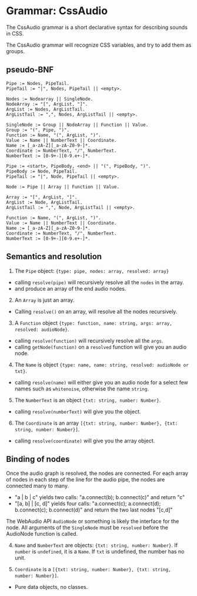 # Grammar: CssAudio

The CssAudio grammar is a short declarative syntax for describing sounds in CSS.

The CssAudio grammar will recognize CSS variables, and try to add them as groups.

## pseudo-BNF

```
Pipe := Nodes, PipeTail.
PipeTail := "|", Nodes, PipeTail || <empty>.

Nodes := Nodearray || SingleNode.
NodeArray := "[", ArgList, "]".
ArgList := Nodes, ArgListTail.
ArgListTail := ",", Nodes, ArgListTail || <empty>.

SingleNode := Group || NodeArray || Function || Value.
Group := "(", Pipe, ")".
Function := Name, "(", ArgList, ")".
Value := Name || NumberText || Coordinate.
Name := [_a-zA-Z][_a-zA-Z0-9-]*.
Coordinate := NumberText, "/", NumberText.
NumberText := [0-9+-][0-9.e+-]*.
```

```
Pipe := <start>, PipeBody, <end> || "(", PipeBody, ")".
PipeBody := Node, PipeTail.
PipeTail := "|", Node, PipeTail || <empty>.

Node := Pipe || Array || Function || Value.

Array := "[", ArgList, "]".
ArgList := Node, ArgListTail.
ArgListTail := ",", Node, ArgListTail || <empty>.

Function := Name, "(", ArgList, ")".
Value := Name || NumberText || Coordinate.
Name := [_a-zA-Z][_a-zA-Z0-9-]*.
Coordinate := NumberText, "/", NumberText.
NumberText := [0-9+-][0-9.e+-]*.
```

## Semantics and resolution

1. The `Pipe` object: `{type: pipe, nodes: array, resolved: array}`
 * calling `resolve(pipe)` will recursively resolve all the `nodes` in the array.
 * and produce an array of the end audio nodes.
 
2. An `Array` is just an array. 
 * Calling `resolve()` on an array, will resolve all the nodes recursively.

3. A `Function` object `{type: function, name: string, args: array, resolved: audioNode}`. 
 * calling `resolve(function)` will recursively resolve all the `args`.
 * calling `getNode(function)` on a `resolved` function will give you an audio node.
 
4. The `Name` is object `{type: name, name: string, resolved: audioNode or txt}`.
 * calling `resolve(name)` will either give you an audio node for a select few names such as `whitenoise`, otherwise the name `string`.

5. The `NumberText` is an object `{txt: string, number: Number}`. 
 * calling `resolve(numberText)` will give you the object.
 
6. The `Coordinate` is an array `[{txt: string, number: Number}, {txt: string, number: Number}]`. 
 * calling `resolve(coordinate)` will give you the array object.
 
## Binding of nodes

Once the audio graph is resolved, the nodes are connected. For each array of nodes in each step of the line for the audio pipe, the nodes are connected many to many. 
 * "a | b | c" yields two calls: "a.connect(b); b.connect(c)" and return "c"
 * "[a, b] | [c, d]"  yields four calls: "a.connect(c); a.connect(d); b.connect(c); b.connect(d)" and return the two last nodes "[c,d]" 

The WebAudio API `AudioNode` or something is likely the interface for the node. All arguments of the `SingleNode` must be `resolved` before the AudioNode function is called.

4. `Name` and `NumberText` are objects: `{txt: string, number: Number}`. If `number` is `undefined`, it is a `Name`. If `txt` is undefined, the number has no unit.

5. `Coordinate` is a `[{txt: string, number: Number}, {txt: string, number: Number}]`.

* Pure data objects, no classes. 